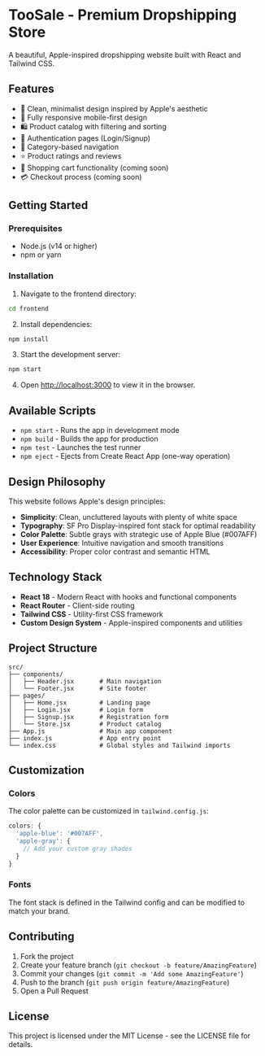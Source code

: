 # TooSale - Premium Dropshipping Store

A beautiful, Apple-inspired dropshipping website built with React and Tailwind CSS.

## Features

- 🎨 Clean, minimalist design inspired by Apple's aesthetic
- 📱 Fully responsive mobile-first design
- 🛍️ Product catalog with filtering and sorting
- 🔐 Authentication pages (Login/Signup)
- 🎯 Category-based navigation
- ⭐ Product ratings and reviews
- 🛒 Shopping cart functionality (coming soon)
- 💳 Checkout process (coming soon)

## Getting Started

### Prerequisites

- Node.js (v14 or higher)
- npm or yarn

### Installation

1. Navigate to the frontend directory:
```bash
cd frontend
```

2. Install dependencies:
```bash
npm install
```

3. Start the development server:
```bash
npm start
```

4. Open [http://localhost:3000](http://localhost:3000) to view it in the browser.

## Available Scripts

- `npm start` - Runs the app in development mode
- `npm build` - Builds the app for production
- `npm test` - Launches the test runner
- `npm eject` - Ejects from Create React App (one-way operation)

## Design Philosophy

This website follows Apple's design principles:

- **Simplicity**: Clean, uncluttered layouts with plenty of white space
- **Typography**: SF Pro Display-inspired font stack for optimal readability
- **Color Palette**: Subtle grays with strategic use of Apple Blue (#007AFF)
- **User Experience**: Intuitive navigation and smooth transitions
- **Accessibility**: Proper color contrast and semantic HTML

## Technology Stack

- **React 18** - Modern React with hooks and functional components
- **React Router** - Client-side routing
- **Tailwind CSS** - Utility-first CSS framework
- **Custom Design System** - Apple-inspired components and utilities

## Project Structure

```
src/
├── components/
│   ├── Header.jsx       # Main navigation
│   └── Footer.jsx       # Site footer
├── pages/
│   ├── Home.jsx         # Landing page
│   ├── Login.jsx        # Login form
│   ├── Signup.jsx       # Registration form
│   └── Store.jsx        # Product catalog
├── App.js               # Main app component
├── index.js             # App entry point
└── index.css            # Global styles and Tailwind imports
```

## Customization

### Colors
The color palette can be customized in `tailwind.config.js`:
```javascript
colors: {
  'apple-blue': '#007AFF',
  'apple-gray': {
    // Add your custom gray shades
  }
}
```

### Fonts
The font stack is defined in the Tailwind config and can be modified to match your brand.

## Contributing

1. Fork the project
2. Create your feature branch (`git checkout -b feature/AmazingFeature`)
3. Commit your changes (`git commit -m 'Add some AmazingFeature'`)
4. Push to the branch (`git push origin feature/AmazingFeature`)
5. Open a Pull Request

## License

This project is licensed under the MIT License - see the LICENSE file for details.

